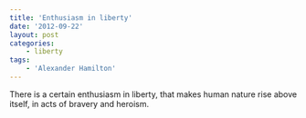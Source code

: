 ```yaml
---
title: 'Enthusiasm in liberty'
date: '2012-09-22'
layout: post
categories:
    - liberty
tags:
    - 'Alexander Hamilton'
---
```


There is a certain enthusiasm in liberty, that makes human nature rise above itself, in acts of bravery and heroism.